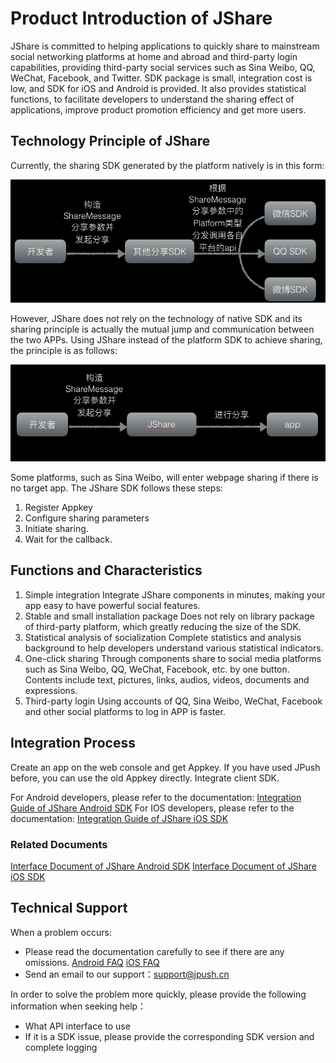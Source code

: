 # Product Introduction of JShare 

JShare is committed to helping applications to quickly share to mainstream social networking platforms at home and abroad and third-party login capabilities, providing third-party social services such as Sina Weibo, QQ, WeChat, Facebook, and Twitter. SDK package is small, integration cost is low, and SDK for iOS and Android is provided. It also provides statistical functions, to facilitate developers to understand the sharing effect of applications, improve product promotion efficiency and get more users.

## Technology Principle of JShare 

Currently, the sharing SDK generated by the platform natively is in this form:

![](image/yilaiban.png)

However, JShare does not rely on the technology of native SDK and its sharing principle is actually the mutual jump and communication between the two APPs. Using JShare instead of the platform SDK to achieve sharing, the principle is as follows:

![](image/feiyilaiban.png)

Some platforms, such as Sina Weibo, will enter webpage sharing if there is no target app. The JShare SDK follows these steps:

1. Register Appkey
2. Configure sharing parameters
3. Initiate sharing.
4. Wait for the callback.

## Functions and Characteristics

1. Simple integration
Integrate JShare components in minutes, making your app easy to have powerful social features.
2. Stable and small installation package
Does not rely on library package of third-party platform, which greatly reducing the size of the SDK.
3. Statistical analysis of socialization
Complete statistics and analysis background to help developers understand various statistical indicators.
4. One-click sharing
Through components share to social media platforms such as Sina Weibo, QQ, WeChat, Facebook, etc. by one button. Contents include text, pictures, links, audios, videos, documents and expressions.
5. Third-party login
Using accounts of QQ, Sina Weibo, WeChat, Facebook and other social platforms to log in APP is faster.

## Integration Process

Create an app on the web console and get Appkey. If you have used JPush before, you can use the old Appkey directly.
Integrate client SDK.

For Android developers, please refer to the documentation: [Integration Guide of JShare Android SDK](../client/Android/android_sdk.md)
For IOS developers, please refer to the documentation: [Integration Guide of JShare iOS SDK](../client/iOS/ios_sdk.md)

### Related Documents
[Interface Document of JShare Android SDK](../client/Android/android_api.md)
[Interface Document of JShare iOS SDK](../client/iOS/ios_api.md)

## Technical Support

When a problem occurs:

- Please read the documentation carefully to see if there are any omissions. 
[Android FAQ](../client/Android/android_sdk_faq/)  [iOS FAQ](../client/iOS/ios_sdk_faq/)
- Send an email to our support：[support&#64;jpush.cn](mailto:support&#64;jpush.cn)

In order to solve the problem more quickly, please provide the following information when seeking help：

- What API interface to use
- If it is a SDK issue, please provide the corresponding SDK version and complete logging 
